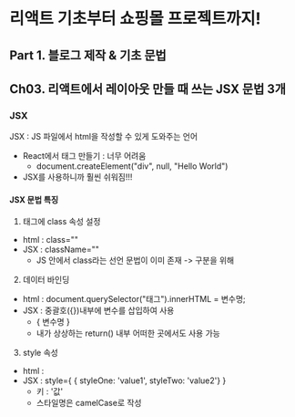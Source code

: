 # 리액트 기초부터 쇼핑몰 프로젝트까지!
## Part 1. 블로그 제작 & 기초 문법

## Ch03. 리액트에서 레이아웃 만들 때 쓰는 JSX 문법 3개

### JSX 
JSX : JS 파일에서 html을 작성할 수 있게 도와주는 언어
- React에서 태그 만들기 : 너무 어려움
    - document.createElement("div", null, "Hello World")
- JSX를 사용하니까 훨씬 쉬워짐!!!

#### JSX 문법 특징
1. 태그에 class 속성 설정
- html : class=""
- JSX : className=""
    - JS 안에서 class라는 선언 문법이 이미 존재 -> 구분을 위해
2. 데이터 바인딩
- html : document.querySelector("태그").innerHTML = 변수명;
- JSX : 중괄호({})내부에 변수를 삽입하여 사용
    - { 변수명 }
    - 내가 상상하는 return() 내부 어떠한 곳에서도 사용 가능
3. style 속성 
- html : 
- JSX : style={ { styleOne: 'value1', styleTwo: 'value2'} }
    - 키 : '값'
    - 스타일명은 camelCase로 작성


